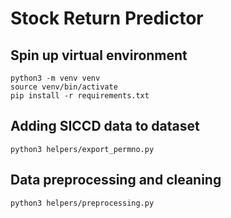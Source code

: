 # Stock Return Predictor

## Spin up virtual environment

```
python3 -m venv venv
source venv/bin/activate
pip install -r requirements.txt
``` 

## Adding SICCD data to dataset

```
python3 helpers/export_permno.py
```

## Data preprocessing and cleaning

```
python3 helpers/preprocessing.py
```
